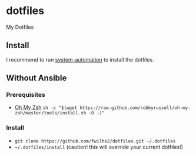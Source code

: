 # dotfiles

My Dotfiles

## Install

I recommend to run [system-automation](https://github.com/fwilhe2/system-automation) to install the dotfiles.

## Without Ansible

### Prerequisites

* [Oh My Zsh](https://github.com/robbyrussell/oh-my-zsh) `sh -c "$(wget https://raw.github.com/robbyrussell/oh-my-zsh/master/tools/install.sh -O -)"`

### Install

* `git clone https://github.com/fwilhe2/dotfiles.git ~/.dotfiles`
* `~/.dotfiles/install` (caution! this will override your current dotfiles!)

